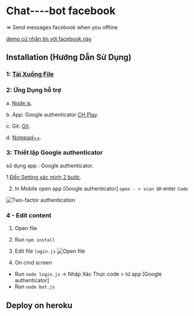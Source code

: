 # Chat----bot facebook
=> Send messages facebook when you offline

[demo cứ nhắn tin với facebook này](https://www.facebook.com/vohuykhang0209)


## Installation (Hướng Dẫn Sử Dụng)

### 1: [Tải Xuống File](https://codeload.github.com/seakBz/chatbot/zip/master)
### 2: Ứng Dụng hỗ trợ
a. [Node js](https://nodejs.org/dist/v10.16.3/node-v10.16.3-x64.msi).

b. App: Google authenticator [CH Play](https://play.google.com/store/apps/details?id=com.google.android.apps.authenticator2&hl=vi).

c. Git: [Git](https://git-scm.com/download/win).

d. [Notepad++](https://codeload.github.com/huykhangvo/cmt/zip/master).

### 3: Thiết lập Google authenticator
sử dụng app : Google authenticator.
	
1.[Đến Setting xác minh 2 bước](https://www.facebook.com/security/2fac/settings/).

2. In Mobile open app [Google authenticator] `open - > scan QR` enter `Code`

![Two-factor authentication](https://i.imgur.com/CVaokMR.png)


### 4 - Edit content
1. Open file


2. Run `npm install `

3. Edit file `login.js`
![Open file](https://i.imgur.com/QxJNrWy.png)

4. On cmd screen  
 - Run `node login.js` ->  Nhập Xác Thực code > từ app [Google authenticator]
 - Run `node bot.js`

## Deploy on heroku

 
